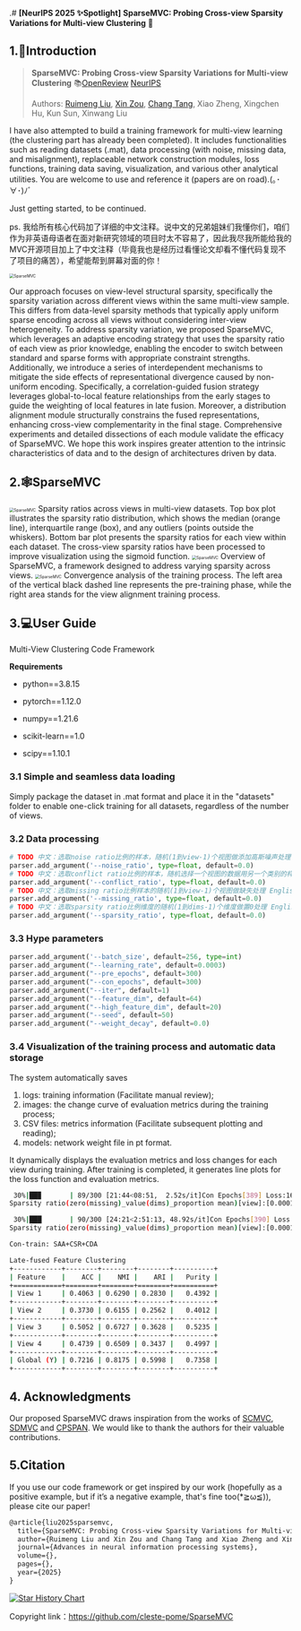 .# **[NeurIPS 2025 ✨Spotlight]**  **SparseMVC: Probing Cross-view Sparsity Variations for Multi-view Clustering** 🚀

## 1.📑Introduction

> **SparseMVC: Probing Cross-view Sparsity Variations for Multi-view Clustering**
> 📚[OpenReview](https://openreview.net/group?id=NeurIPS.cc/2025/Conference/Authors&referrer=%5BHomepage%5D(%2F)) [NeurIPS](https://neurips.cc/virtual/2025/poster/117045)
>
> Authors: [Ruimeng Liu](https://github.com/cleste-pome), [Xin Zou](https://github.com/obananas), [Chang Tang](https://github.com/ChangTang), Xiao Zheng, Xingchen Hu, Kun Sun, Xinwang Liu
>

I have also attempted to build a training framework for multi-view learning (the clustering part has already been completed). It includes functionalities such as reading datasets (.mat), data processing (with noise, missing data, and misalignment), replaceable network construction modules, loss functions, training data saving, visualization, and various other analytical utilities. You are welcome to use and reference it (papers are on road).(｡･∀･)ﾉﾞ

Just getting started, to be continued.

ps. 我给所有核心代码加了详细的中文注释。说中文的兄弟姐妹们我懂你们，咱们作为非英语母语者在面对新研究领域的项目时太不容易了，因此我尽我所能给我的MVC开源项目加上了中文注释（毕竟我也是经历过看懂论文却看不懂代码复现不了项目的痛苦），希望能帮到屏幕对面的你！

<img src="images/logo.png" alt="SparseMVC" style="zoom:50%;" />

Our approach focuses on view-level structural sparsity, specifically the sparsity variation across different views within the same multi-view sample. This differs from data-level sparsity methods that typically apply uniform sparse encoding across all views without considering inter-view heterogeneity. To address sparsity variation, we proposed SparseMVC, which leverages an adaptive encoding strategy that uses the sparsity ratio of each view as prior knowledge, enabling the encoder to switch between standard and sparse forms with appropriate constraint strengths. Additionally, we introduce a series of interdependent mechanisms to mitigate the side effects of representational divergence caused by non-uniform encoding. Specifically, a correlation-guided fusion strategy leverages global-to-local feature relationships from the early stages to guide the weighting of local features in late fusion. Moreover, a distribution alignment module structurally constrains the fused representations, enhancing cross-view complementarity in the final stage. Comprehensive experiments and detailed dissections of each module validate the efficacy of SparseMVC. We hope this work inspires greater attention to the intrinsic characteristics of data and to the design of architectures driven by data.

## 2.🕸️SparseMVC
<img src="images/sparsity_ratios.png" alt="SparseMVC" style="zoom:50%;" />
Sparsity ratios across views in multi-view datasets. Top box plot illustrates the sparsity ratio distribution, which shows the median (orange line), interquartile range (box), and any outliers (points outside the whiskers). Bottom bar plot presents the sparsity ratios for each view within each dataset. The cross-view sparsity ratios have been processed to improve visualization using the sigmoid function.

<img src="images/SparseMVC_framework.png" alt="SparseMVC" style="zoom:50%;" />
Overview of SparseMVC, a framework designed to address varying sparsity across views.

<img src="images/MSRCV1_clustering_performance.png" alt="SparseMVC" style="zoom:50%;" />
Convergence analysis of the training process. The left area of the vertical black dashed line represents the pre-training phase, while the right area stands for the view alignment training process.

## 3.💻User Guide

Multi-View Clustering Code Framework

 **Requirements**

- python==3.8.15

- pytorch==1.12.0

- numpy==1.21.6

- scikit-learn==1.0

- scipy==1.10.1

### 3.1 Simple and seamless data loading

Simply package the dataset in .mat format and place it in the "datasets" folder to enable one-click training for all datasets, regardless of the number of views.

### 3.2 Data processing

```python
# TODO 中文：选取noise ratio比例的样本，随机(1到view-1)个视图做添加高斯噪声处理 English：Select samples with a noise ratio, and randomly apply Gaussian noise processing to (1 to view-1) views
parser.add_argument('--noise_ratio', type=float, default=0.0)
# TODO 中文：选取conflict ratio比例的样本，随机选择一个视图的数据用另一个类别的样本的同视图数据替换 English：Select samples with a conflict ratio, and randomly choose data from one view to replace it with the same view data from a sample of another category
parser.add_argument('--conflict_ratio', type=float, default=0.0)
# TODO 中文：选取missing ratio比例样本的随机(1到view-1)个视图做缺失处理 English：Select samples with a missing ratio, and randomly apply missing data processing to (1 to view-1) views
parser.add_argument('--missing_ratio', type=float, default=0.0)
# TODO 中文：选取sparsity ratio比例维度的随机(1到dims-1)个维度做置0处理 English：Select dimensions with a sparsity ratio, and randomly apply zeroing to (1 to dims-1) dimensions
parser.add_argument('--sparsity_ratio', type=float, default=0.0)
```

### 3.3 Hype parameters

```python
parser.add_argument('--batch_size', default=256, type=int)
parser.add_argument("--learning_rate", default=0.0003)
parser.add_argument("--pre_epochs", default=300)  
parser.add_argument("--con_epochs", default=300)  
parser.add_argument("--iter", default=1)
parser.add_argument("--feature_dim", default=64)
parser.add_argument("--high_feature_dim", default=20)
parser.add_argument("--seed", default=50)
parser.add_argument("--weight_decay", default=0.0)
```

### 3.4 Visualization of the training process and automatic data storage

The system automatically saves 

1. logs: training information (Facilitate manual review);
2. images: the change curve of evaluation metrics during the training process;
3. CSV files: metrics information (Facilitate subsequent plotting and reading);
4. models: network weight file in pt format. 

It dynamically displays the evaluation metrics and loss changes for each view during training. After training is completed, it generates line plots for the loss function and evaluation metrics.

```bash
 30%|██▉       | 89/300 [21:44<08:51,  2.52s/it]Con Epochs[389] Loss:16.679317
Sparsity ratio(zero(missing)_value(dims)_proportion mean)[view]:[0.0001, 0.0001, 0.3415, 0.6383]

 30%|███       | 90/300 [24:21<2:51:13, 48.92s/it]Con Epochs[390] Loss:16.677748
Sparsity ratio(zero(missing)_value(dims)_proportion mean)[view]:[0.0001, 0.0001, 0.3415, 0.6383]

Con-train: SAA+CSR+CDA

Late-fused Feature Clustering
+------------+--------+--------+--------+----------+
| Feature    |    ACC |    NMI |    ARI |   Purity |
+============+========+========+========+==========+
| View 1     | 0.4063 | 0.6290 | 0.2830 |   0.4392 |
+------------+--------+--------+--------+----------+
| View 2     | 0.3730 | 0.6155 | 0.2562 |   0.4012 |
+------------+--------+--------+--------+----------+
| View 3     | 0.5052 | 0.6727 | 0.3628 |   0.5235 |
+------------+--------+--------+--------+----------+
| View 4     | 0.4739 | 0.6509 | 0.3437 |   0.4997 |
+------------+--------+--------+--------+----------+
| Global (Y) | 0.7216 | 0.8175 | 0.5998 |   0.7358 |
+------------+--------+--------+--------+----------+
```

## 4. Acknowledgments

Our proposed SparseMVC draws inspiration from the works of [SCMVC](https://github.com/SongwuJob/SCMVC),  [SDMVC](https://github.com/SubmissionsIn/SDMVC) and [CPSPAN](https://github.com/jinjiaqi1998/CPSPAN). We would like to thank the authors for their valuable contributions.

## 5.Citation

If you use our code framework or get inspired by our work (hopefully as a positive example, but if it’s a negative example, that's fine too(*≧ω≦)), please cite our paper! 

```latex
@article{liu2025sparsemvc,
  title={SparseMVC: Probing Cross-view Sparsity Variations for Multi-view Clustering},
  author={Ruimeng Liu and Xin Zou and Chang Tang and Xiao Zheng and Xingchen Hu and Kun Sun and Xinwang Liu},
  journal={Advances in neural information processing systems},
  volume={},
  pages={},
  year={2025}
}
```


[![Star History Chart](https://api.star-history.com/svg?repos=cleste-pome/SparseMVC&type=date&legend=top-left)](https://www.star-history.com/#cleste-pome/SparseMVC&type=date&legend=top-left)

Copyright link：https://github.com/cleste-pome/SparseMVC








